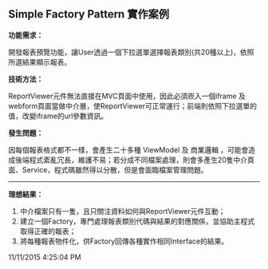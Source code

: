 ## Simple Factory Pattern 實作案例 ##


**功能需求：**

開發報表預覽功能，讓User透過一個下拉選單選擇報表類別(共20種以上)，依照所選結果顯示報表。

**技術方法：**

ReportViewer元件無法直接在MVC頁面中使用，因此必須崁入一個iframe 及 webform頁面當做中介層，使ReportViewer可正常運行；前端則依照下拉選單的值，改變iframe的url參數資訊。

**發生問題：**

因每個報表格式都不一樣，會產生二十多種 ViewModel 及 商業邏輯 ，可能會造成後端程式紊亂冗長，維護不易；若分成不同檔案處理，則會多產生20隻中介頁面、Service，程式碼雖然得以分散，但是會面臨檔案管理問題。

----------


**理想結果：**

1. 中介檔案只有一隻，且只關注資料如何與ReportViewer元件互動；
1. 建立一個Factory，專門處理報表類別代碼與結果的對應關係，並協助主程式取得正確的報表；
1. 將每種報表物件化，供Factory回傳各種實作相同Interface的結果。


11/11/2015 4:25:04 PM 